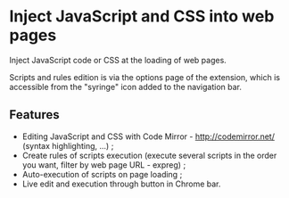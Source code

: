 # Inject JavaScript and CSS into web pages

Inject JavaScript code or CSS at the loading of web pages.

Scripts and rules edition is via the options page of the extension, which is accessible from the "syringe" icon added to the navigation bar.

## Features

* Editing JavaScript and CSS with Code Mirror - http://codemirror.net/ (syntax highlighting, ...) ;
* Create rules of scripts execution (execute several scripts in the order you want, filter by web page URL - expreg) ;
* Auto-execution of scripts on page loading ;
* Live edit and execution through button in Chrome bar.
